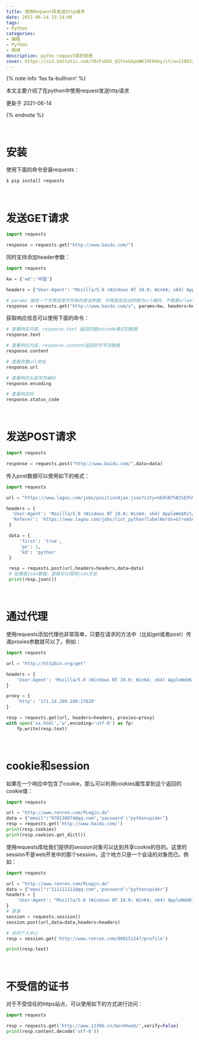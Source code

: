 ```yaml
---
title: 使用Request库发送http请求
date: 2021-06-14 13:14:06
tags:
- Python
categories:
- 编程
- Python
- 网络
description: pythn request库的使用
cover: https://ss3.bdstatic.com/70cFv8Sh_Q1YnxGkpoWK1HF6hhy/it/u=2100224046,747583905&fm=26&gp=0.jpg
---
```




{% note info 'fas fa-bullhorn' %}

本文主要介绍了在python中使用request发送http请求

更新于 2021-06-14

{% endnote %}

<br>



# 安装

使用下面的命令安装requests：

```bash
$ pip install requests
```





<br>



# 发送GET请求

```python
import requests

response = requests.get("http://www.baidu.com/")
```



同时支持添加header参数：

```python
import requests

kw = {'wd':'中国'}

headers = {"User-Agent": "Mozilla/5.0 (Windows NT 10.0; Win64; x64) AppleWebKit/537.36 (KHTML, like Gecko) Chrome/54.0.2840.99 Safari/537.36"}

# params 接收一个字典或者字符串的查询参数，字典类型自动转换为url编码，不需要urlencode()
response = requests.get("http://www.baidu.com/s", params=kw, headers=headers)
```



获取响应信息可以使用下面的命令：

```python
# 查看响应内容，response.text 返回的是Unicode格式的数据
response.text

# 查看响应内容，response.content返回的字节流数据
response.content

# 查看完整url地址
response.url

# 查看响应头部字符编码
response.encoding

# 查看响应码
response.status_code
```



<br>



# 发送POST请求

```python
import requests

response = requests.post("http://www.baidu.com/",data=data)
```



传入post数据可以使用如下的格式：

```python
import requests

url = "https://www.lagou.com/jobs/positionAjax.json?city=%E6%B7%B1%E5%9C%B3&needAddtionalResult=false&isSchoolJob=0"

headers = {
  'User-Agent': 'Mozilla/5.0 (Windows NT 10.0; Win64; x64) AppleWebKit/537.36 (KHTML, like Gecko) Chrome/62.0.3202.94 Safari/537.36',
  'Referer': 'https://www.lagou.com/jobs/list_python?labelWords=&fromSearch=true&suginput='
 }

 data = {
     'first': 'true',
     'pn': 1,
     'kd': 'python'
 }

 resp = requests.post(url,headers=headers,data=data)
 # 如果是json数据，直接可以调用json方法
 print(resp.json())
```



<br>



# 通过代理

使用requests添加代理也非常简单，只要在请求的方法中（比如get或者post）传递proxies参数就可以了。例如：

```python
import requests

url = "http://httpbin.org/get"

headers = {
    'User-Agent': 'Mozilla/5.0 (Windows NT 10.0; Win64; x64) AppleWebKit/537.36 (KHTML, like Gecko) Chrome/62.0.3202.94 Safari/537.36',
}

proxy = {
    'http': '171.14.209.180:27829'
}

resp = requests.get(url, headers=headers, proxies=proxy)
with open('xx.html','w',encoding='utf-8') as fp:
    fp.write(resp.text)
```



<br>



# cookie和session

如果在一个响应中包含了cookie，那么可以利用cookies属性拿到这个返回的cookie值：

```python
import requests

url = "http://www.renren.com/PLogin.do"
data = {"email":"970138074@qq.com",'password':"pythonspider"}
resp = requests.get('http://www.baidu.com/')
print(resp.cookies)
print(resp.cookies.get_dict())
```



使用requests库给我们提供的session对象可以达到共享cookie的目的。这里的session不是web开发中的那个session，这个地方只是一个会话的对象而已。例如：

```python
import requests

url = "http://www.renren.com/PLogin.do"
data = {"email":"111111111@qq.com",'password':"pythonspider"}
headers = {
    'User-Agent': "Mozilla/5.0 (Windows NT 10.0; Win64; x64) AppleWebKit/537.36 (KHTML, like Gecko) Chrome/62.0.3202.94 Safari/537.36"
}
# 登录
session = requests.session()
session.post(url,data=data,headers=headers)

# 访问个人中心
resp = session.get('http://www.renren.com/880151247/profile')

print(resp.text)
```



<br>



# 不受信的证书

对于不受信任的https站点，可以使用如下的方式进行访问：

```python
import requests

resp = requests.get('http://www.12306.cn/mormhweb/',verify=False)
print(resp.content.decode('utf-8'))
```





